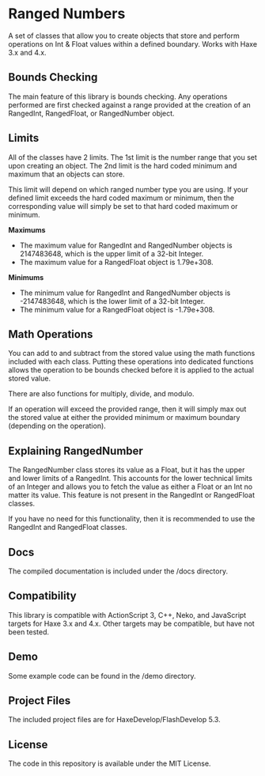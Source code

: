 # Ranged Numbers
A set of classes that allow you to create objects that store and perform operations on Int & Float values within a defined boundary. Works with Haxe 3.x and 4.x.

## Bounds Checking
The main feature of this library is bounds checking. Any operations performed are first checked against a range provided at the creation of an RangedInt, RangedFloat, or RangedNumber object.

## Limits
All of the classes have 2 limits. The 1st limit is the number range that you set upon creating an object. The 2nd limit is the hard coded minimum and maximum that an objects can store. 

This limit will depend on which ranged number type you are using. If your defined limit exceeds the hard coded maximum or minimum, then the corresponding value will simply be set to that hard coded maximum or minimum.

**Maximums**
- The maximum value for RangedInt and RangedNumber objects is 2147483648, which is the upper limit of a 32-bit Integer.
- The maximum value for a RangedFloat object is 1.79e+308.

**Minimums**
- The minimum value for RangedInt and RangedNumber objects is -2147483648, which is the lower limit of a 32-bit Integer.
- The minimum value for a RangedFloat object is -1.79e+308.

## Math Operations
You can add to and subtract from the stored value using the math functions included with each class. Putting these operations into dedicated functions allows the operation to be bounds checked before it is applied to the actual stored value.

There are also functions for multiply, divide, and modulo.

If an operation will exceed the provided range, then it will simply max out the stored value at either the provided minimum or maximum boundary (depending on the operation).

## Explaining RangedNumber
The RangedNumber class stores its value as a Float, but it has the upper and lower limits of a RangedInt. This accounts for the lower technical limits of an Integer and allows you to fetch the value as either a Float or an Int no matter its value. This feature is not present in the RangedInt or RangedFloat classes.

If you have no need for this functionality, then it is recommended to use the RangedInt and RangedFloat classes.

## Docs
The compiled documentation is included under the /docs directory. 

## Compatibility
This library is compatible with ActionScript 3, C++, Neko, and JavaScript targets for Haxe 3.x and 4.x. Other targets may be compatible, but have not been tested.

## Demo
Some example code can be found in the /demo directory.

## Project Files
The included project files are for HaxeDevelop/FlashDevelop 5.3.

## License
The code in this repository is available under the MIT License.
